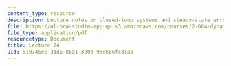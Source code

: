 ```yaml
---
content_type: resource
description: Lecture notes on closed-loop systems and steady-state errors.
file: https://ol-ocw-studio-app-qa.s3.amazonaws.com/courses/2-004-dynamics-and-control-ii-spring-2008/519745ee31d586a1320098c606fc31aa_lecture_24.pdf
file_type: application/pdf
resourcetype: Document
title: Lecture 24
uid: 519745ee-31d5-86a1-3200-98c606fc31aa
---
```

